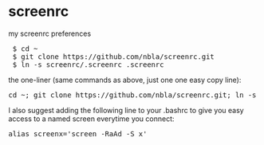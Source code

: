 # screenrc
my screenrc preferences 
<pre>
 $ cd ~
 $ git clone https://github.com/nbla/screenrc.git
 $ ln -s screenrc/.screenrc .screenrc
</pre>
the one-liner (same commands as above, just one one easy copy line):
<pre>
cd ~; git clone https://github.com/nbla/screenrc.git; ln -s screenrc/.screenrc .screenrc
</pre>
I also suggest adding the following line to your .bashrc to give you easy access to a named screen everytime you connect:
<pre>
alias screenx='screen -RaAd -S x'
</pre>
